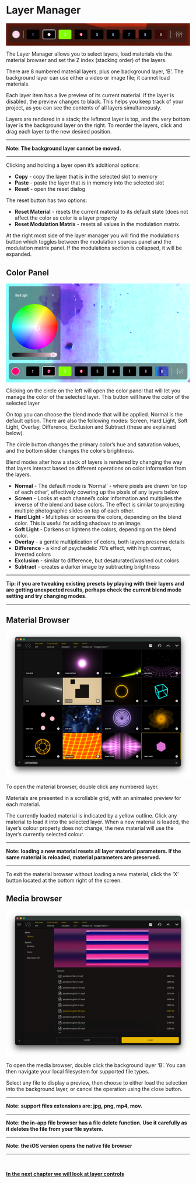 # Layer Manager

<img alt="VS Layer Manager" align="center" src="/vs/images/layer-manager@2x.png" />

The Layer Manager allows you to select layers, load materials via the material browser and set the Z index (stacking order) of the layers.

There are 8 numbered material layers, plus one background layer, ‘B’. The background layer can use either a video or image file; it cannot load materials.

Each layer item has a live preview of its current material. If the layer is disabled, the preview changes to black. This helps you keep track of your project, as you can see the contents of all layers simultaneously.

Layers are rendered in a stack; the leftmost layer is top, and the very bottom layer is the background layer on the right. To reorder the layers, click and drag each layer to the new desired position.
****
**Note: The background layer cannot be 
moved.**
****
Clicking and holding a layer open it’s additional options:

- **Copy** - copy the layer that is in the selected slot to memory
- **Paste** - paste the layer that is in memory into the selected slot
- **Reset** - open the reset dialog

The reset button has two options:

- **Reset Material** - resets the current material to its default state (does not affect the color as color is a layer property
- **Reset Modulation Matrix** - resets all values in the modulation matrix.

At the right most side of the layer manager you will find the modulations button which toggles between the modulation sources panel and the modulation matrix panel. If the modulations section is collapsed, it will be expanded.

## Color Panel

<img alt="VS Color Panel" align="center" src="/vs/images/color-panel@2x.png" />

Clicking on the circle on the left will open the color panel that will let you manage the color of the selected layer. This button will have the color of the selected layer 

On top you can choose the blend mode that will be applied. Normal is the default option. There are also the following modes: Screen, Hard Light, Soft Light, Overlay, Difference, Exclusion and Subtract (these are explained below).

The circle button changes the primary color’s hue and saturation values, and the bottom slider changes the color’s brightness.

Blend modes alter how a stack of layers is rendered by changing the way that layers interact based on different operations on color information from the layers.

- **Normal** - The default mode is ‘Normal’ - where pixels are drawn ‘on top of each other’, effectively covering up the pixels of any layers below
- **Screen** - Looks at each channel’s color information and multiplies the inverse of the blend and base colors. The effect is similar to projecting multiple photographic slides on top of each other.
- **Hard Light** - Multiplies or screens the colors, depending on the blend color. This is useful for adding shadows to an image.
- **Soft Light** - Darkens or lightens the colors, depending on the blend color.
- **Overlay** - a gentle multiplication of colors, both layers preserve details
- **Difference** - a kind of psychedelic 70’s effect, with high contrast, inverted colors
- **Exclusion** - similar to difference, but desaturated/washed out colors
- **Subtract** - creates a darker image by subtracting brightness
***
**Tip: if you are tweaking existing presets by playing with their layers and are getting unexpected results, perhaps check the current blend mode setting and try changing modes.**
***
## Material Browser

<img alt="VS Material Browser" align="center" src="/vs/images/material-browser@2x.png" />

To open the material browser, double click any numbered layer.

Materials are presented in a scrollable grid, with an animated preview for each material.

The currently loaded material is indicated by a yellow outline. Click any material to load it into the selected layer. When a new material is loaded, the layer’s colour property does not change, the new material will use the layer’s currently selected colour.
***
**Note: loading a new material resets all layer material parameters. If the same material is reloaded, material parameters are preserved.**
***
To exit the material browser without loading a new material, click the ‘X’ button located at the bottom right of the screen.

## Media browser

<img alt="VS File Manager" align="center" src="/vs/images/file-manager@2x.png" />

To open the media browser, double click the background layer ‘B’. You can then navigate your local filesystem for supported file types.

Select any file to display a preview, then choose to either load the selection into the background layer, or cancel the operation using the close button.

***
**Note: support files extensions are: jpg, png, mp4, mov.**
***
**Note: the in-app file browser has a file delete function. Use it carefully as it deletes the file from your file system.**
***
**Note: the iOS version opens the native file browser**
***
<br/>

[**In the next chapter we will look at layer controls**](layer-controls)